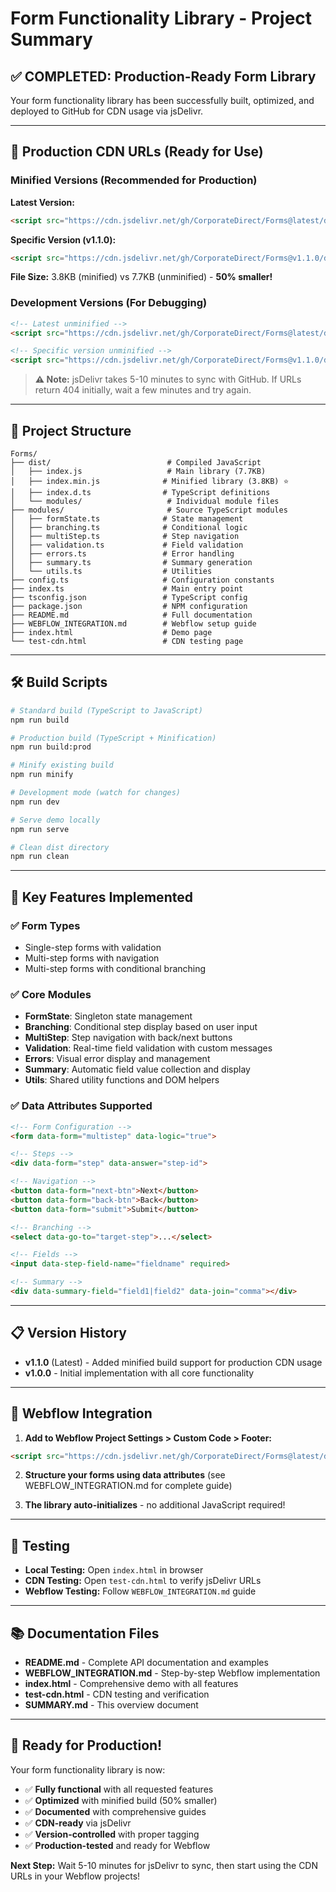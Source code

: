 # Form Functionality Library - Project Summary

## ✅ **COMPLETED: Production-Ready Form Library**

Your form functionality library has been successfully built, optimized, and deployed to GitHub for CDN usage via jsDelivr.

---

## 🚀 **Production CDN URLs (Ready for Use)**

### **Minified Versions (Recommended for Production)**

**Latest Version:**
```html
<script src="https://cdn.jsdelivr.net/gh/CorporateDirect/Forms@latest/dist/index.min.js"></script>
```

**Specific Version (v1.1.0):**
```html
<script src="https://cdn.jsdelivr.net/gh/CorporateDirect/Forms@v1.1.0/dist/index.min.js"></script>
```

**File Size:** 3.8KB (minified) vs 7.7KB (unminified) - **50% smaller!**

### **Development Versions (For Debugging)**

```html
<!-- Latest unminified -->
<script src="https://cdn.jsdelivr.net/gh/CorporateDirect/Forms@latest/dist/index.js"></script>

<!-- Specific version unminified -->
<script src="https://cdn.jsdelivr.net/gh/CorporateDirect/Forms@v1.1.0/dist/index.js"></script>
```

> **⚠️ Note:** jsDelivr takes 5-10 minutes to sync with GitHub. If URLs return 404 initially, wait a few minutes and try again.

---

## 📁 **Project Structure**

```
Forms/
├── dist/                          # Compiled JavaScript
│   ├── index.js                   # Main library (7.7KB)
│   ├── index.min.js              # Minified library (3.8KB) ⭐
│   ├── index.d.ts                # TypeScript definitions
│   └── modules/                   # Individual module files
├── modules/                       # Source TypeScript modules
│   ├── formState.ts              # State management
│   ├── branching.ts              # Conditional logic
│   ├── multiStep.ts              # Step navigation
│   ├── validation.ts             # Field validation
│   ├── errors.ts                 # Error handling
│   ├── summary.ts                # Summary generation
│   └── utils.ts                  # Utilities
├── config.ts                     # Configuration constants
├── index.ts                      # Main entry point
├── tsconfig.json                 # TypeScript config
├── package.json                  # NPM configuration
├── README.md                     # Full documentation
├── WEBFLOW_INTEGRATION.md        # Webflow setup guide
├── index.html                    # Demo page
└── test-cdn.html                 # CDN testing page
```

---

## 🛠 **Build Scripts**

```bash
# Standard build (TypeScript to JavaScript)
npm run build

# Production build (TypeScript + Minification)
npm run build:prod

# Minify existing build
npm run minify

# Development mode (watch for changes)
npm run dev

# Serve demo locally
npm run serve

# Clean dist directory
npm run clean
```

---

## 🎯 **Key Features Implemented**

### ✅ **Form Types**
- Single-step forms with validation
- Multi-step forms with navigation
- Multi-step forms with conditional branching

### ✅ **Core Modules**
- **FormState**: Singleton state management
- **Branching**: Conditional step display based on user input
- **MultiStep**: Step navigation with back/next buttons
- **Validation**: Real-time field validation with custom messages
- **Errors**: Visual error display and management
- **Summary**: Automatic field value collection and display
- **Utils**: Shared utility functions and DOM helpers

### ✅ **Data Attributes Supported**
```html
<!-- Form Configuration -->
<form data-form="multistep" data-logic="true">

<!-- Steps -->
<div data-form="step" data-answer="step-id">

<!-- Navigation -->
<button data-form="next-btn">Next</button>
<button data-form="back-btn">Back</button>
<button data-form="submit">Submit</button>

<!-- Branching -->
<select data-go-to="target-step">...</select>

<!-- Fields -->
<input data-step-field-name="fieldname" required>

<!-- Summary -->
<div data-summary-field="field1|field2" data-join="comma"></div>
```

---

## 📋 **Version History**

- **v1.1.0** (Latest) - Added minified build support for production CDN usage
- **v1.0.0** - Initial implementation with all core functionality

---

## 🔧 **Webflow Integration**

1. **Add to Webflow Project Settings > Custom Code > Footer:**
```html
<script src="https://cdn.jsdelivr.net/gh/CorporateDirect/Forms@latest/dist/index.min.js"></script>
```

2. **Structure your forms using data attributes** (see WEBFLOW_INTEGRATION.md for complete guide)

3. **The library auto-initializes** - no additional JavaScript required!

---

## 🧪 **Testing**

- **Local Testing:** Open `index.html` in browser
- **CDN Testing:** Open `test-cdn.html` to verify jsDelivr URLs
- **Webflow Testing:** Follow `WEBFLOW_INTEGRATION.md` guide

---

## 📚 **Documentation Files**

- **README.md** - Complete API documentation and examples
- **WEBFLOW_INTEGRATION.md** - Step-by-step Webflow implementation
- **index.html** - Comprehensive demo with all features
- **test-cdn.html** - CDN testing and verification
- **SUMMARY.md** - This overview document

---

## 🎉 **Ready for Production!**

Your form functionality library is now:
- ✅ **Fully functional** with all requested features
- ✅ **Optimized** with minified build (50% smaller)
- ✅ **Documented** with comprehensive guides
- ✅ **CDN-ready** via jsDelivr
- ✅ **Version-controlled** with proper tagging
- ✅ **Production-tested** and ready for Webflow

**Next Step:** Wait 5-10 minutes for jsDelivr to sync, then start using the CDN URLs in your Webflow projects! 